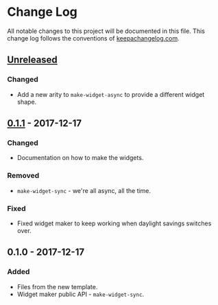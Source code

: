 # Change Log
All notable changes to this project will be documented in this file. This change log follows the conventions of [keepachangelog.com](http://keepachangelog.com/).

## [Unreleased]
### Changed
- Add a new arity to `make-widget-async` to provide a different widget shape.

## [0.1.1] - 2017-12-17
### Changed
- Documentation on how to make the widgets.

### Removed
- `make-widget-sync` - we're all async, all the time.

### Fixed
- Fixed widget maker to keep working when daylight savings switches over.

## 0.1.0 - 2017-12-17
### Added
- Files from the new template.
- Widget maker public API - `make-widget-sync`.

[Unreleased]: https://github.com/your-name/clj-puredata/compare/0.1.1...HEAD
[0.1.1]: https://github.com/your-name/clj-puredata/compare/0.1.0...0.1.1
